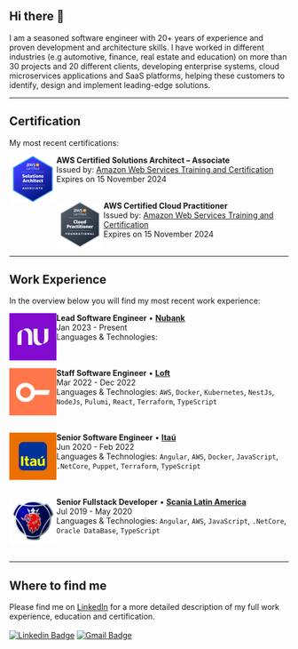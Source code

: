 ## Hi there 👋
I am a seasoned software engineer with 20+ years of experience and proven development and architecture skills. I have worked in different industries (e.g automotive, finance, real estate and education) on more than 30 projects and 20 different clients, developing enterprise systems, cloud microservices applications and SaaS platforms, helping these customers to identify, design and implement leading-edge solutions.

---

## Certification
My most recent certifications:

[<img align="left" height="85px" width="85px" alt="AWS Certified Solutions Architect" src="/assets/aws-saa.png"/>](https://www.credly.com/badges/d71fbbea-7ee9-4776-a3d9-4d42ea1e6da3/public_url/)

**AWS Certified Solutions Architect – Associate** \
Issued by: [Amazon Web Services Training and Certification](https://aws.amazon.com/training/) \
Expires on 15 November 2024 \
<br/>

[<img align="left" height="85px" width="85px" alt="AWS Certified Cloud Practitioner" src="/assets/aws-ccp.png"/>](https://www.credly.com/badges/f42fe6b3-a601-4219-880b-aeb72702a38f/public_url/)

**AWS Certified Cloud Practitioner** \
Issued by: [Amazon Web Services Training and Certification](https://aws.amazon.com/training/) \
Expires on 15 November 2024 \
<br/>

---

## Work Experience
In the overview below you will find my most recent work experience:

[<img align="left" height="85px" width="85px" alt="Nubank" src="/assets/nubank.png"/>](https://www.nubank.com.br/)

**Lead Software Engineer** • [**Nubank**](https://www.nubank.com.br/) \
Jan 2023 - Present \
Languages & Technologies: \
<br/>
<br/>

[<img align="left" height="85px" width="85px" alt="Loft" src="/assets/loft.png"/>](https://www.loft.com.br/)

**Staff Software Engineer** • [**Loft**](https://www.loft.com.br/) \
Mar 2022 - Dec 2022 \
Languages & Technologies: `AWS`, `Docker`, `Kubernetes`, `NestJs`, `NodeJs`, `Pulumi`, `React`, `Terraform`, `TypeScript` \
<br/>
<br/>

[<img align="left" height="85px" width="85px" alt="Itaú" src="/assets/itau.webp"/>](https://www.itau.com.br/)

**Senior Software Engineer** • [**Itaú**](https://www.itau.com.br/) \
Jun 2020 - Feb 2022 \
Languages & Technologies: `Angular`, `AWS`, `Docker`, `JavaScript`, `.NetCore`, `Puppet`, `Terraform`, `TypeScript` \
<br/>
<br/>

[<img align="left" height="85px" width="85px" alt="Scania Latin America" src="/assets/scania.jpg"/>](https://www.scania.com/latinamerica/)

**Senior Fullstack Developer** • [**Scania Latin America**](https://www.scania.com/latinamerica/) \
Jul 2019 - May 2020 \
Languages & Technologies: `Angular`, `AWS`, `JavaScript`, `.NetCore`, `Oracle DataBase`, `TypeScript` \
<br/>
<br/>

---

## Where to find me
Please find me on [LinkedIn](https://www.linkedin.com/in/rodrigonappi/) for a more detailed description of my full work experience, education and certification. \
<br/>
[![Linkedin Badge](https://img.shields.io/badge/-rodrigonappi-blue?style=flat-square&logo=Linkedin&logoColor=white&link=https://www.linkedin.com/in/rodrigonappi/)](https://www.linkedin.com/in/rodrigonappi/) 
[![Gmail Badge](https://img.shields.io/badge/-rodrigo.nappi@gmail.com-c14438?style=flat-square&logo=Gmail&logoColor=white&link=mailto:rodrigo.nappi@gmail.com)](mailto:rodrigo.nappi@gmail.com)
<!--
**rnappi/rnappi** is a ✨ _special_ ✨ repository because its `README.md` (this file) appears on your GitHub profile.

Here are some ideas to get you started:

- 🔭 I’m currently working on ...
- 🌱 I’m currently learning ...
- 👯 I’m looking to collaborate on ...
- 🤔 I’m looking for help with ...
- 💬 Ask me about ...
- 📫 How to reach me: ...
- 😄 Pronouns: ...
- ⚡ Fun fact: ...
-->
